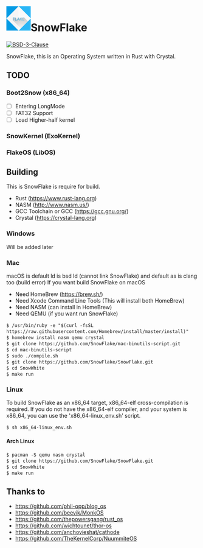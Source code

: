 <img align="left" width="64px" src="logo.png" />

# SnowFlake

[![BSD-3-Clause][s1]][li]

[s1]: https://img.shields.io/badge/License-BSD%203--Clause-blue.svg

[li]: LICENSE

SnowFlake, this is an Operating System written in Rust with Crystal.

## TODO
### Boot2Snow (x86_64)
- [ ] Entering LongMode
- [ ] FAT32 Support
- [ ] Load Higher-half kernel
### SnowKernel (ExoKernel)
### FlakeOS (LibOS)

## Building
This is SnowFlake is require for build.
- Rust (https://www.rust-lang.org)
- NASM (http://www.nasm.us/)
- GCC Toolchain or GCC (https://gcc.gnu.org/)
- Crystal (https://crystal-lang.org)

### Windows
Will be added later

### Mac
macOS is default ld is bsd ld (cannot link SnowFlake)
and default as is clang too (build error)
If you want build SnowFlake on macOS
- Need HomeBrew (https://brew.sh/)
- Need Xcode Command Line Tools (This will install both HomeBrew)
- Need NASM (can install in HomeBrew)
- Need QEMU (if you want run SnowFlake)
```
$ /usr/bin/ruby -e "$(curl -fsSL https://raw.githubusercontent.com/Homebrew/install/master/install)"
$ homebrew install nasm qemu crystal
$ git clone https://github.com/SnowFlake/mac-binutils-script.git
$ cd mac-binutils-script
$ sudo ./compile.sh
$ git clone https://github.com/SnowFlake/SnowFlake.git
$ cd SnowWhite
$ make run
```

### Linux
To build SnowFlake as an x86_64 target, x86_64-elf cross-compilation is required.
If you do not have the x86_64-elf compiler, and your system is x86_64, you can use the 'x86_64-linux_env.sh' script.
```
$ sh x86_64-linux_env.sh
```
#### Arch Linux
```
$ pacman -S qemu nasm crystal
$ git clone https://github.com/SnowFlake/SnowFlake.git
$ cd SnowWhite
$ make run
```

## Thanks to
- https://github.com/phil-opp/blog_os
- https://github.com/beevik/MonkOS
- https://github.com/thepowersgang/rust_os
- https://github.com/wichtounet/thor-os
- https://github.com/anchovieshat/cathode
- https://github.com/TheKernelCorp/NuummiteOS
